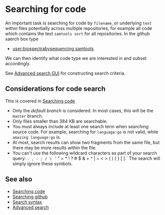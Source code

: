Searching for code
==================


An important task is searching for code by `filename`, or underlying `text` within files potentially
across multiple repositories, for example all code which contains the text `samtools sort` for all 
repositories. In the github saerch box type

* [user:biospectrabysequencing samtools](https://github.com/search?utf8=%E2%9C%93&q=user%3Abiospectrabysequencing+samtools&type=Code&ref=searchresults)


We can then identify what code type we are interested in and subset accordingly.

See [Advanced search GUI](https://github.com/search/advanced) for constructing search criteria.


## Considerations for code search

This is covered in [Searching code](https://help.github.com/articles/searching-code)
    
* Only the *default branch* is considered. In most cases, this will be the `master` branch.
* Only files smaller than 384 KB are searchable.
* You must always include at least one search term when searching source code. For example, searching for `language:go` is not valid, while `amazing language:go` is.
* At most, search results can show two fragments from the same file, but there may be more results within the file.
* You can't use the following wildcard characters as part of your search query: `. , : ; / \ ` ' " = * ! ? # $ & + ^ | ~ < > ( ) { } [ ].` The search will simply ignore these symbols.


See also
--------

* [Searching code](https://help.github.com/articles/searching-code)
* [Searching github](https://help.github.com/articles/searching-github)
* [Search syntax](https://help.github.com/articles/search-syntax)
* [Advanced search](https://help.github.com/articles/advanced-search)
